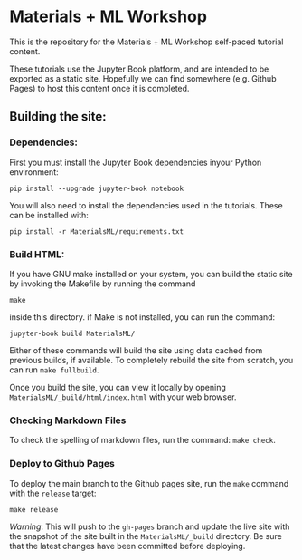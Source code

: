 # Materials + ML Workshop

This is the repository for the Materials + ML Workshop self-paced tutorial content.

These tutorials use the Jupyter Book platform, and are intended to be exported as a static site. Hopefully we can find somewhere (e.g. Github Pages) to host this content once it is completed.

## Building the site:

### Dependencies:

First you must install the Jupyter Book dependencies inyour Python environment:

```
pip install --upgrade jupyter-book notebook
```

You will also need to install the dependencies used in the tutorials. These can be installed with:

```
pip install -r MaterialsML/requirements.txt
```

### Build HTML:

If you have GNU make installed on your system, you can build the static site by invoking the Makefile by running the command
```
make
```


inside this directory. if Make is not installed, you can run the command:

```
jupyter-book build MaterialsML/
```

Either of these commands will build the site using data cached from previous builds, if available. To completely rebuild the site from scratch, you can run `make fullbuild`.

Once you build the site, you can view it locally by opening `MaterialsML/_build/html/index.html` with your web browser.

### Checking Markdown Files

To check the spelling of markdown files, run the command: `make check`.

### Deploy to Github Pages

To deploy the main branch to the Github pages site, run the `make` command with the `release` target:

```
make release
```

*Warning*: This will push to the `gh-pages` branch and update the live site with the snapshot of the site built in the `MaterialsML/_build` directory. Be sure that the latest changes have been committed before deploying.
